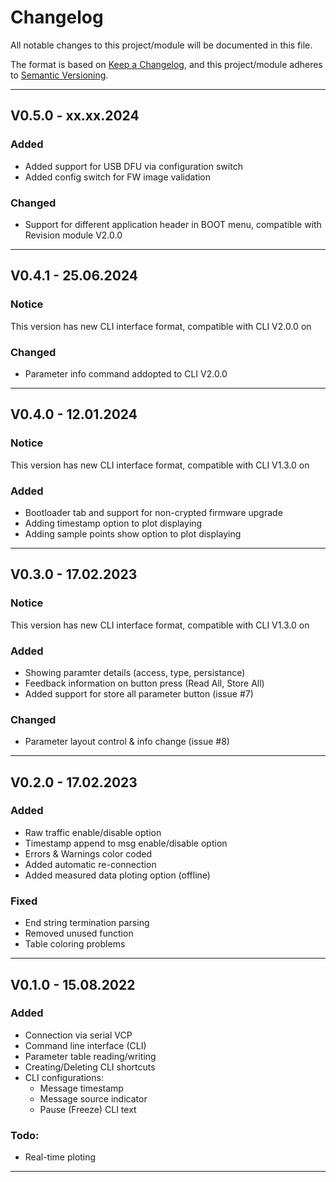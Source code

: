 # Changelog
All notable changes to this project/module will be documented in this file.

The format is based on [Keep a Changelog](https://keepachangelog.com/en/1.0.0/),
and this project/module adheres to [Semantic Versioning](https://semver.org/spec/v2.0.0.html).

---
## V0.5.0 - xx.xx.2024

### Added
 - Added support for USB DFU via configuration switch
 - Added config switch for FW image validation

### Changed
 - Support for different application header in BOOT menu, compatible with Revision module V2.0.0

---
## V0.4.1 - 25.06.2024

### Notice
 This version has new CLI interface format, compatible with CLI V2.0.0 on

### Changed
 - Parameter info command addopted to CLI V2.0.0
 

---
## V0.4.0 - 12.01.2024

### Notice
 This version has new CLI interface format, compatible with CLI V1.3.0 on

### Added
 - Bootloader tab and support for non-crypted firmware upgrade
 - Adding timestamp option to plot displaying
 - Adding sample points show option to plot displaying

---
## V0.3.0 - 17.02.2023

### Notice
 This version has new CLI interface format, compatible with CLI V1.3.0 on

### Added
 - Showing paramter details (access, type, persistance)
 - Feedback information on button press (Read All, Store All)
 - Added support for store all parameter button (issue #7)

### Changed
 - Parameter layout control & info change (issue #8)

---
## V0.2.0 - 17.02.2023

### Added
 - Raw traffic enable/disable option
 - Timestamp append to msg enable/disable option
 - Errors & Warnings color coded
 - Added automatic re-connection
 - Added measured data ploting option (offline)

### Fixed
 - End string termination parsing
 - Removed unused function
 - Table coloring problems 

---
## V0.1.0 - 15.08.2022

### Added
 - Connection via serial VCP
 - Command line interface (CLI)
 - Parameter table reading/writing
 - Creating/Deleting CLI shortcuts
 - CLI configurations:
   + Message timestamp 
   + Message source indicator
   + Pause (Freeze) CLI text

### Todo: 
 - Real-time ploting

---
